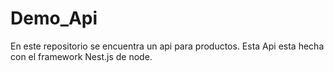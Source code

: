 # Demo_Api
En este repositorio se encuentra un api para productos. Esta Api esta hecha con el framework Nest.js de node. 
